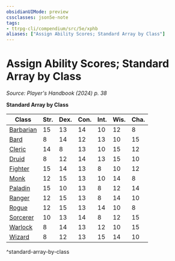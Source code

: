 ```yaml
---
obsidianUIMode: preview
cssclasses: json5e-note
tags:
- ttrpg-cli/compendium/src/5e/xphb
aliases: ["Assign Ability Scores; Standard Array by Class"]
---
```

# Assign Ability Scores; Standard Array by Class
*Source: Player's Handbook (2024) p. 38* 

**Standard Array by Class**

| Class | Str. | Dex. | Con. | Int. | Wis. | Cha. |
|-------|------|------|------|------|------|------|
| [Barbarian](Barbarian.md) | 15 | 13 | 14 | 10 | 12 | 8 |
| [Bard](2-Mechanics/CLI/classes/bard-xphb.md) | 8 | 14 | 12 | 13 | 10 | 15 |
| [Cleric](2-Mechanics/CLI/classes/cleric-xphb.md) | 14 | 8 | 13 | 10 | 15 | 12 |
| [Druid](2-Mechanics/CLI/classes/druid-xphb.md) | 8 | 12 | 14 | 13 | 15 | 10 |
| [Fighter](2-Mechanics/CLI/classes/fighter-xphb.md) | 15 | 14 | 13 | 8 | 10 | 12 |
| [Monk](2-Mechanics/CLI/classes/monk-xphb.md) | 12 | 15 | 13 | 10 | 14 | 8 |
| [Paladin](2-Mechanics/CLI/classes/paladin-xphb.md) | 15 | 10 | 13 | 8 | 12 | 14 |
| [Ranger](2-Mechanics/CLI/classes/ranger-xphb.md) | 12 | 15 | 13 | 8 | 14 | 10 |
| [Rogue](2-Mechanics/CLI/classes/rogue-xphb.md) | 12 | 15 | 13 | 14 | 10 | 8 |
| [Sorcerer](2-Mechanics/CLI/classes/sorcerer-xphb.md) | 10 | 13 | 14 | 8 | 12 | 15 |
| [Warlock](2-Mechanics/CLI/classes/warlock-xphb.md) | 8 | 14 | 13 | 12 | 10 | 15 |
| [Wizard](2-Mechanics/CLI/classes/wizard-xphb.md) | 8 | 12 | 13 | 15 | 14 | 10 |
^standard-array-by-class
